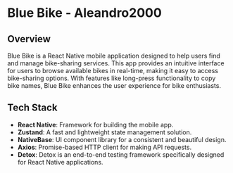 # Blue Bike - Aleandro2000

## Overview

Blue Bike is a React Native mobile application designed to help users find and manage bike-sharing services. This app provides an intuitive interface for users to browse available bikes in real-time, making it easy to access bike-sharing options. With features like long-press functionality to copy bike names, Blue Bike enhances the user experience for bike enthusiasts.

## Tech Stack

- **React Native**: Framework for building the mobile app.
- **Zustand**: A fast and lightweight state management solution.
- **NativeBase**: UI component library for a consistent and beautiful design.
- **Axios**: Promise-based HTTP client for making API requests.
- **Detox**: Detox is an end-to-end testing framework specifically designed for React Native applications.